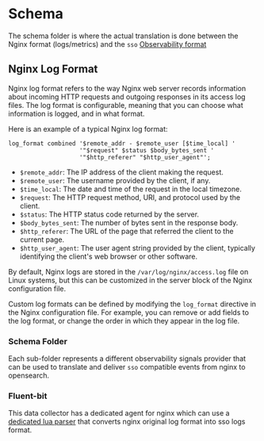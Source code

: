 # Schema
The schema folder is where the actual translation is done between the Nginx format (logs/metrics) and the `sso` [Observability format](../../../schema/observability/README.md) 

## Nginx Log Format
Nginx log format refers to the way Nginx web server records information about incoming HTTP requests and outgoing responses in its access log files. The log format is configurable, meaning that you can choose what information is logged, and in what format.

Here is an example of a typical Nginx log format:
```text
log_format combined '$remote_addr - $remote_user [$time_local] '
                    '"$request" $status $body_bytes_sent '
                    '"$http_referer" "$http_user_agent"';

```

 - `$remote_addr`: The IP address of the client making the request.
 - `$remote_user`: The username provided by the client, if any.
 - `$time_local`: The date and time of the request in the local timezone.
 - `$request`: The HTTP request method, URI, and protocol used by the client.
 - `$status`: The HTTP status code returned by the server.
 - `$body_bytes_sent`: The number of bytes sent in the response body.
 - `$http_referer`: The URL of the page that referred the client to the current page.
 - `$http_user_agent`: The user agent string provided by the client, typically identifying the client's web browser or other software.

By default, Nginx logs are stored in the `/var/log/nginx/access.log` file on Linux systems, but this can be customized in the server block of the Nginx configuration file.

Custom log formats can be defined by modifying the `log_format` directive in the Nginx configuration file. For example, you can remove or add fields to the log format, or change the order in which they appear in the log file.

### Schema Folder

Each sub-folder represents a different observability signals provider that can be used to translate and deliver `sso` compatible events from nginx to opensearch.


### Fluent-bit
This data collector has a dedicated agent for nginx which can use a [dedicated lua parser](fluent-bit/parsers.conf) that converts nginx original log format into sso logs format.

